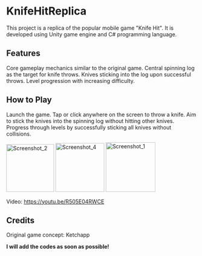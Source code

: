 # KnifeHitReplica

This project is a replica of the popular mobile game "Knife Hit". It is developed using Unity game engine and C# programming language.

## Features

Core gameplay mechanics similar to the original game.
Central spinning log as the target for knife throws.
Knives sticking into the log upon successful throws.
Level progression with increasing difficulty.

## How to Play

Launch the game.
Tap or click anywhere on the screen to throw a knife.
Aim to stick the knives into the spinning log without hitting other knives.
Progress through levels by successfully sticking all knives without collisions.


<img width="126" alt="Screenshot_2" src="https://github.com/melisboyaci/KnifeHitReplica/assets/139956767/cd167f57-549a-454c-b511-5ddb218e9711">
<img width="129" alt="Screenshot_4" src="https://github.com/melisboyaci/KnifeHitReplica/assets/139956767/9f9c7107-4b8e-460c-bb7b-1d7a4ffa77dc">
<img width="131" alt="Screenshot_1" src="https://github.com/melisboyaci/KnifeHitReplica/assets/139956767/10eea1c7-983b-4149-bce5-3937dd17fd83">

Video: https://youtu.be/R505E04RWCE


## Credits

Original game concept: Ketchapp

**I will add the codes as soon as possible!**

